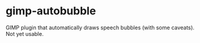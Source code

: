 # gimp-autobubble
GIMP plugin that automatically draws speech bubbles (with some caveats). Not yet usable.
